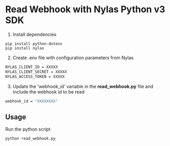 # Read Webhook with Nylas Python v3 SDK

1. Install dependencies

```
pip install python-dotenv
pip install nylas
```

2. Create .env file with configuration parameters from Nylas

```bash
NYLAS_CLIENT_ID = XXXXX
NYLAS_CLIENT_SECRET = XXXXX
NYLAS_ACCESS_TOKEN = XXXXX
```

3. Update the 'webhook_id' variable in the **read_webhook.py** file and include the webhook id to be read

```bash
webhook_id = "XXXXXXXX"
```

## Usage

Run the python script

```bash
python read_webhook.py
```
